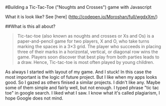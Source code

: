 #Building a Tic-Tac-Toe ("Noughts and Crosses") game with Javascript

What it is look like? See [here] (http://codepen.io/Moroshan/full/wgdxXm/)

##What is this all about?

> Tic-tac-toe (also known as noughts and crosses or Xs and Os) is a paper-and-pencil game for two players, X and O, who take turns marking the spaces in a 3×3 grid. The player who succeeds in placing three of their marks in a horizontal, vertical, or diagonal row wins the game. Players soon discover that best play from both parties leads to a draw. Hence, Tic-tac-toe is most often played by young children.

As always I started with layout of my game. And I stuck! In this case the most important is the logic of future project. But I like when my apps looks good. So I gazed as others finised a similar projects. I didn't like any. Maybe some of them simple and fairly well, but not enough. I typed phrase "tic tac toe" in google search. I liked what I saw. I know what it's called plagiarism, I hope Google does not mind.
